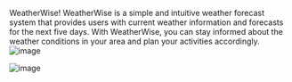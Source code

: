 WeatherWise!
WeatherWise is a simple and intuitive weather forecast system that provides users with current weather information and forecasts for the next five days. 
With WeatherWise, you can stay informed about the weather conditions in your area and plan your activities accordingly.
![image](https://github.com/Shraddha16092002/Weather-Forecast/assets/93763789/aa119c0b-74b1-468f-ba1f-859555bcb3bf)

![image](https://github.com/Shraddha16092002/Weather-Forecast/assets/93763789/3a024e49-e403-4d18-b2c7-237211b74a78)
